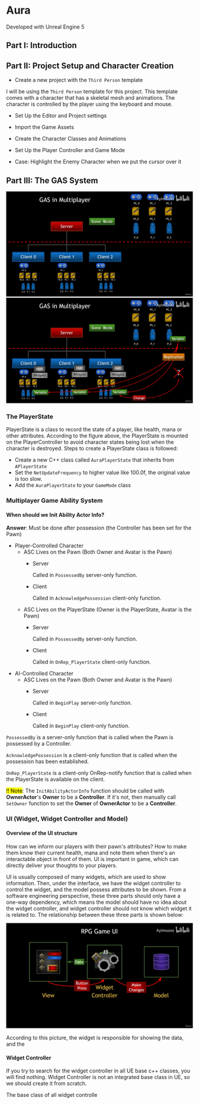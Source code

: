 # Aura

Developed with Unreal Engine 5

## Part I: Introduction

## Part II: Project Setup and Character Creation

- Create a new project with the `Third Person` template

I will be using the `Third Person` template for this 
project. This template comes with a character that has a 
skeletal mesh and animations. The character is controlled 
by the player using the keyboard and mouse.

- Set Up the Editor and Project settings


- Import the Game Assets


- Create the Character Classes and Animations


- Set Up the Player Controller and Game Mode


- Case: Highlight the Enemy Character when we put the 
  cursor over it

## Part III: The GAS System

![GAS System](./Images/GAS_in_Multiplayer.png)
![GAS System](./Images/How_to_replicate.png)


### The PlayerState

PlayerState is a class to record the state of a player, like health,
mana or other attributes. According to the figure above, the PlayerState
is mounted on the PlayerController to avoid character states being lost 
when the character is destroyed. Steps to create a PlayerState class is
followed:

* Create a new C++ class called `AuraPlayerState` that inherits from `APlayerState`
* Set the `NetUpdateFrequency` to higher value like 100.0f, the 
original value is too slow.
* Add the `AuraPlayerState` to your `GameMode` class

### Multiplayer Game Ability System

#### When should we Init Ability Actor Info?
**Answer**: Must be done after possession (the Controller has been set
for the Pawn)

* Player-Controlled Character
  * ASC Lives on the Pawn (Both Owner and Avatar is the Pawn)
    * Server
    
      Called in `PossessedBy` server-only function.
    * Client
    
      Called in `AcknowledgePossession` client-only function.
  * ASC Lives on the PlayerState (Owner is the PlayerState, Avatar is the Pawn)
    * Server
    
      Called in `PossessedBy` server-only function.
    * Client
    
      Called in `OnRep_PlayerState` client-only function.
* AI-Controlled Character
  * ASC Lives on the Pawn (Both Owner and Avatar is the Pawn)
    * Server
    
      Called in `BeginPlay` server-only function.
    * Client
    
      Called in `BeginPlay` client-only function.

`PossessedBy` is a server-only function that is called 
when the Pawn is possessed by a Controller.

`AcknowledgePossession` is a client-only function that is
called when the possession has been established.

`OnRep_PlayerState` is a client-only OnRep-notify function that is 
called when the PlayerState is available on the client.

<mark>!! Note</mark>: The `InitAbilityActorInfo` function should be called with **OwnerActor**'s
**Owner** to be a **Controller**. If it's not, then manually call `SetOwner` function
to set the **Owner** of **OwnerActor** to be a **Controller**.

### UI (Widget, Widget Controller and Model)

#### Overview of the UI structure

How can we inform our players with their pawn's attributes? How to make them know their current health,
mana and note them when there's an interactable object in front of them. UI is important in game, which
can directly deliver your thoughts to your players.

UI is usually composed of many widgets, which are used to show information. Then, under the interface, 
we have the widget controller to control the widget, and the model possess attributes to be shown.
From a software engineering perspective, these three parts should only have a one-way dependency, which
means the model should have no idea about the widget controller, and widget controller should not know
which widget it is related to. The relationship between these three parts is shown below:

![UI Structure](./Images/Relationship_between_UIs.png)

According to this picture, the widget is responsible for showing the data, and the  

#### Widget Controller

If you try to search for the widget controller in all UE base c++ classes, you will find nothing.
Widget Controller is not an integrated base class in UE, so we should create it from scratch.

The base class of all widget controlle
